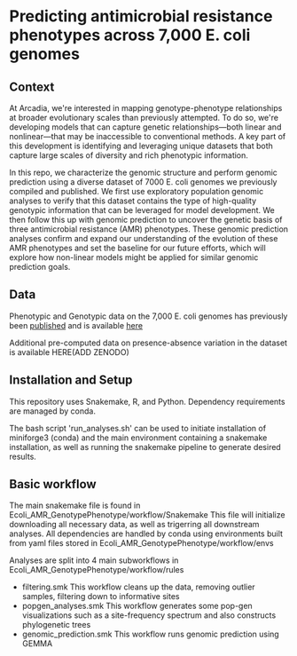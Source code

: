 # Predicting antimicrobial resistance phenotypes across 7,000 E. coli genomes

## Context

At Arcadia, we're interested in mapping genotype-phenotype relationships at broader evolutionary scales than previously attempted. To do so, we're developing models that can capture genetic relationships—both linear and nonlinear—that may be inaccessible to conventional methods. A key part of this development is identifying and leveraging unique datasets that both capture large scales of diversity and rich phenotypic information.

In this repo, we characterize the genomic structure and perform genomic prediction using a diverse dataset of 7000 E. coli genomes we previously compiled and published. We first use exploratory population genomic analyses to verify that this dataset contains the type of high-quality genotypic information that can be leveraged for model development. We then follow this up with genomic prediction to uncover the genetic basis of three antimicrobial resistance (AMR) phenotypes. These genomic prediction analyses confirm and expand our understanding of the evolution of these AMR phenotypes and set the baseline for our future efforts, which will explore how non-linear models might be applied for similar genomic prediction goals. 

## Data
Phenotypic and Genotypic data on the 7,000 E. coli genomes has previously been [published](https://research.arcadiascience.com/pub/dataset-ecoli-amr-genotype-phenotype/release/1#working-with-a-pangenome) and is available [here](https://zenodo.org/records/12692732)

Additional pre-computed data on presence-absence variation in the dataset is available HERE(ADD ZENODO)

## Installation and Setup
This repository uses Snakemake, R, and Python.
Dependency requirements are managed by conda.


The bash script 'run_analyses.sh' can be used to initiate installation of miniforge3 (conda) and the main environment containing a snakemake installation, as well as running the snakemake pipeline to generate desired results. 


## Basic workflow
The main snakemake file is found in Ecoli_AMR_GenotypePhenotype/workflow/Snakemake
This file will initialize downloading all necessary data, as well as trigerring all downstream analyses.
All dependencies are handled by conda using environments built from yaml files stored in Ecoli_AMR_GenotypePhenotype/workflow/envs


Analyses are split into 4 main subworkflows in Ecoli_AMR_GenotypePhenotype/workflow/rules
- filtering.smk
This workflow cleans up the data, removing outlier samples, filtering down to informative sites 
- popgen_analyses.smk
This workflow generates some pop-gen visualizations such as a site-frequency spectrum and also constructs phylogenetic trees
- genomic_prediction.smk
This workflow runs genomic prediction using GEMMA


